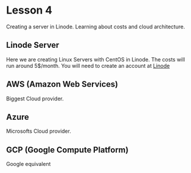 # Lesson 4
Creating a server in Linode. Learning about costs and cloud architecture.

## Linode Server
Here we are creating Linux Servers with CentOS in Linode. The costs will run around 5$/month. You will need to create an account at [Linode](https://www.linode.com/)

## AWS (Amazon Web Services)
Biggest Cloud provider.

## Azure
Microsofts Cloud provider.

## GCP (Google Compute Platform)
Google equivalent
